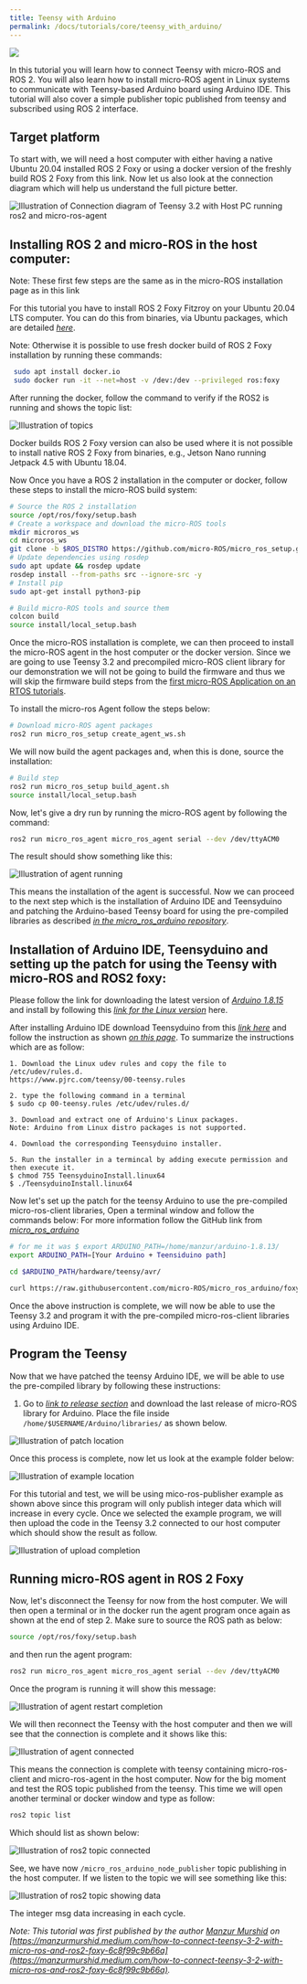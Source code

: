 ```yaml
---
title: Teensy with Arduino
permalink: /docs/tutorials/core/teensy_with_arduino/
---
```


<img src="https://img.shields.io/badge/Written_for-Foxy-green" style="display:inline"/>

In this tutorial you will learn how to connect Teensy with micro-ROS and ROS 2. 
You will also learn how to install micro-ROS agent in Linux systems to communicate with 
Teensy-based Arduino board using Arduino IDE. This tutorial will also cover a 
simple publisher topic published from teensy and subscribed using ROS 2 interface.

## Target platform

To start with, we will need a host computer with either having a native 
Ubuntu 20.04 installed ROS 2 Foxy or using a docker version of the freshly build ROS 2 Foxy 
from this link. Now let us also look at the connection diagram which will help us 
understand the full picture better.

![Illustration of Connection diagram of Teensy 3.2 with Host PC running ros2 and micro-ros-agent](Teensy_micro_ros_connection.png)

## Installing ROS 2 and micro-ROS in the host computer: 

Note: These first few steps are the same as in the micro-ROS installation page as in this link

For this tutorial you have to install ROS 2 Foxy Fitzroy on your Ubuntu 20.04 LTS computer. 
You can do this from binaries, via Ubuntu packages, which are detailed 
[*here*](https://docs.ros.org/en/foxy/Installation/Alternatives/Ubuntu-Install-Binary.html).

Note: Otherwise it is possible to use fresh docker build of ROS 2 Foxy installation by running these commands:

```bash
 sudo apt install docker.io
 sudo docker run -it --net=host -v /dev:/dev --privileged ros:foxy
```
After running the docker, follow the command to verify if the ROS2 is running and shows the topic list:

![Illustration of topics](rostopic_show.png)

Docker builds ROS 2 Foxy version can also be used where it is not possible to install 
native ROS 2 Foxy from binaries, e.g., Jetson Nano running Jetpack 4.5 with Ubuntu 18.04.

Now Once you have a ROS 2 installation in the computer or docker, follow these steps to install the micro-ROS build system:

```bash
# Source the ROS 2 installation
source /opt/ros/foxy/setup.bash
# Create a workspace and download the micro-ROS tools
mkdir microros_ws
cd microros_ws
git clone -b $ROS_DISTRO https://github.com/micro-ROS/micro_ros_setup.git src/micro_ros_setup
# Update dependencies using rosdep
sudo apt update && rosdep update
rosdep install --from-paths src --ignore-src -y
# Install pip
sudo apt-get install python3-pip

# Build micro-ROS tools and source them
colcon build
source install/local_setup.bash
```

Once the micro-ROS installation is complete, we can then proceed to install the micro-ROS agent 
in the host computer or the docker version. Since we are going to use Teensy 3.2 and precompiled 
micro-ROS client library for our demonstration we will not be going to build the firmware and 
thus we will skip the firmware build steps from the [first micro-ROS Application on an RTOS tutorials](../first_application_rtos/).

To install the micro-ros Agent follow the steps below:

```bash
# Download micro-ROS agent packages
ros2 run micro_ros_setup create_agent_ws.sh
```
We will now build the agent packages and, when this is done, source the installation:

```bash
# Build step
ros2 run micro_ros_setup build_agent.sh
source install/local_setup.bash
```
Now, let's give a dry run by running the micro-ROS agent by following the command:

```bash
ros2 run micro_ros_agent micro_ros_agent serial --dev /dev/ttyACM0
```
The result should show something like this:

![Illustration of agent running](micro_ros_agent_start.png)

This means the installation of the agent is successful. 
Now we can proceed to the next step which is the installation of Arduino IDE 
and Teensyduino and patching the Arduino-based Teensy board for using the 
pre-compiled libraries as described [*in the micro_ros_arduino repository*](https://github.com/micro-ROS/micro_ros_arduino#patch-teensyduino).

## Installation of Arduino IDE, Teensyduino and setting up the patch for using the Teensy with micro-ROS and ROS2 foxy:

Please follow the link for downloading the latest version of 
[*Arduino 1.8.15*](https://github.com/arduino/Arduino/releases/download/1.8.15/arduino-1.8.15.tar.xz) 
and install by following this [*link for the Linux version*](https://www.arduino.cc/en/Guide/Linux) here.

After installing Arduino IDE download Teensyduino from this [*link here*](https://www.pjrc.com/teensy/td_154/TeensyduinoInstall.linux64) 
and follow the instruction as shown [*on this page*](https://www.pjrc.com/teensy/td_154/TeensyduinoInstall.linux64). 
To summarize the instructions which are as follow:

```
1. Download the Linux udev rules and copy the file to /etc/udev/rules.d.
https://www.pjrc.com/teensy/00-teensy.rules

2. type the following command in a terminal 
$ sudo cp 00-teensy.rules /etc/udev/rules.d/

3. Download and extract one of Arduino's Linux packages.
Note: Arduino from Linux distro packages is not supported.

4. Download the corresponding Teensyduino installer.

5. Run the installer in a termincal by adding execute permission and then execute it.
$ chmod 755 TeensyduinoInstall.linux64
$ ./TeensyduinoInstall.linux64
```
Now let's set up the patch for the teensy Arduino to use the pre-compiled micro-ros-client 
libraries, Open a terminal window and follow the commands below: For more information follow 
the GitHub link from [*micro_ros_arduino*](https://github.com/micro-ROS/micro_ros_arduino/tree/foxy)

```bash
# for me it was $ export ARDUINO_PATH=/home/manzur/arduino-1.8.13/
export ARDUINO_PATH=[Your Arduino + Teensiduino path]

cd $ARDUINO_PATH/hardware/teensy/avr/

curl https://raw.githubusercontent.com/micro-ROS/micro_ros_arduino/foxy/extras/patching_boards/platform_teensy.txt > platform.txt
```

Once the above instruction is complete, we will now be able to use the Teensy 3.2 and 
program it with the pre-compiled micro-ros-client libraries using Arduino IDE.

## Program the Teensy

Now that we have patched the teensy Arduino IDE, we will be able to use the pre-compiled library by following these instructions:

1. Go to [*link to release section*](https://github.com/micro-ROS/micro_ros_arduino/releases) 
and download the last release of micro-ROS library for Arduino. 
Place the file inside `/home/$USERNAME/Arduino/libraries/` as shown below.

![Illustration of patch location](patch_location.png)

Once this process is complete, now let us look at the example folder below:

![Illustration of example location](arduino_example_location.png)

For this tutorial and test, we will be using mico-ros-publisher example as shown above since this 
program will only publish integer data which will increase in every cycle. Once we selected the 
example program, we will then upload the code in the Teensy 3.2 connected to our host computer 
which should show the result as follow.

![Illustration of upload completion](upload_completion.png)

## Running micro-ROS agent in ROS 2 Foxy

Now, let's disconnect the Teensy for now from the host computer. We will then open a terminal 
or in the docker run the agent program once again as shown at the end of 
step 2. Make sure to source the ROS path as below:

```bash
source /opt/ros/foxy/setup.bash
```

and then run the agent program:

```bash
ros2 run micro_ros_agent micro_ros_agent serial --dev /dev/ttyACM0
```
Once the program is running it will show this message:

![Illustration of agent restart completion](agent_restart.png)

We will then reconnect the Teensy with the host computer and then we will see 
that the connection is complete and it shows like this:

![Illustration of agent connected](agent_connected.png)

This means the connection is complete with teensy containing micro-ros-client and micro-ros-agent in the host computer.
Now for the big moment and test the ROS topic published from the teensy. 
This time we will open another terminal or docker window and type as follow:

```bash
ros2 topic list
```
Which should list as shown below:

![Illustration of ros2 topic connected](ros2_topic_all.png)

See, we have now `/micro_ros_arduino_node_publisher` topic publishing in the host computer. 
If we listen to the topic we will see something like this:

![Illustration of ros2 topic showing data](topic_show.png)

The integer msg data increasing in each cycle.

_Note: This tutorial was first published by the author [Manzur Murshid](https://github.com/shazib2t) on [https://manzurmurshid.medium.com/how-to-connect-teensy-3-2-with-micro-ros-and-ros2-foxy-6c8f99c9b66a](https://manzurmurshid.medium.com/how-to-connect-teensy-3-2-with-micro-ros-and-ros2-foxy-6c8f99c9b66a)._
